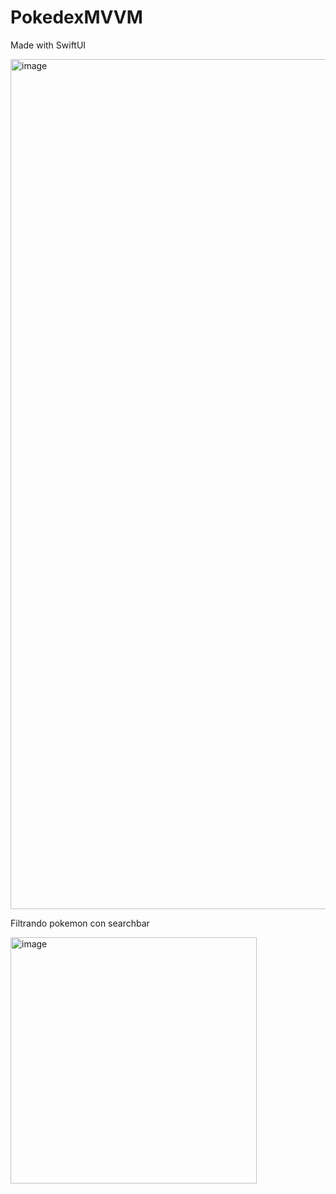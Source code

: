 # PokedexMVVM
Made with SwiftUI

<img width="1360" alt="image" src="https://github.com/marcoalonso/PokedexMVVM/assets/49013250/671823d6-ed74-4127-b264-f193fcd9f4ee">

Filtrando pokemon con searchbar 


<img width="394" alt="image" src="https://github.com/marcoalonso/PokedexMVVM/assets/49013250/66a85295-52bd-46c5-829b-a1e6e6cec9e7">

